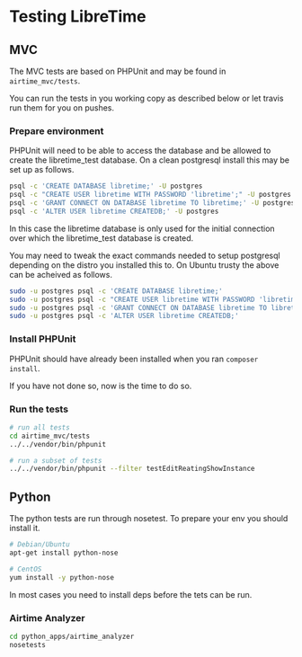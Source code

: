 # Testing LibreTime

## MVC

The MVC tests are based on PHPUnit and may be found in `airtime_mvc/tests`.

You can run the tests in you working copy as described below or let travis
run them for you on pushes.

### Prepare environment

PHPUnit will need to be able to access the database and be allowed to
create the libretime_test database. On a clean postgresql install this may 
be set up as follows.

```bash
psql -c 'CREATE DATABASE libretime;' -U postgres
psql -c "CREATE USER libretime WITH PASSWORD 'libretime';" -U postgres
psql -c 'GRANT CONNECT ON DATABASE libretime TO libretime;' -U postgres
psql -c 'ALTER USER libretime CREATEDB;' -U postgres
```

In this case the libretime database is only used for the initial connection
over which the libretime_test database is created.

You may need to tweak the exact commands needed to setup postgresql depending
on the distro you installed this to. On Ubuntu trusty the above can be
acheived as follows.

```bash
sudo -u postgres psql -c 'CREATE DATABASE libretime;'
sudo -u postgres psql -c "CREATE USER libretime WITH PASSWORD 'libretime';"
sudo -u postgres psql -c 'GRANT CONNECT ON DATABASE libretime TO libretime;'
sudo -u postgres psql -c 'ALTER USER libretime CREATEDB;'
```

### Install PHPUnit 

PHPUnit should have already been installed when you ran `composer install`.

If you have not done so, now is the time to do so.

### Run the tests

```bash
# run all tests
cd airtime_mvc/tests
../../vendor/bin/phpunit

# run a subset of tests
../../vendor/bin/phpunit --filter testEditReatingShowInstance 
```

## Python

The python tests are run through nosetest. To prepare your env you should install
it.

```bash
# Debian/Ubuntu
apt-get install python-nose

# CentOS
yum install -y python-nose
```

In most cases you need to install deps before the tets can be run.

### Airtime Analyzer

```bash
cd python_apps/airtime_analyzer
nosetests
```
